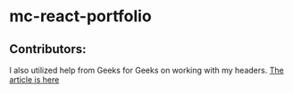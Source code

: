 # mc-react-portfolio

## Contributors:
I also utilized help from Geeks for Geeks on working with my headers.  [The article is here](https://www.geeksforgeeks.org/how-to-create-header-in-react-js/)